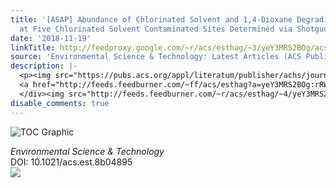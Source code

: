 ```yaml
---
title: '[ASAP] Abundance of Chlorinated Solvent and 1,4-Dioxane Degrading Microorganisms
  at Five Chlorinated Solvent Contaminated Sites Determined via Shotgun Sequencing'
date: '2018-11-19'
linkTitle: http://feedproxy.google.com/~r/acs/esthag/~3/yeY3MRS2BOg/acs.est.8b04895
source: 'Environmental Science & Technology: Latest Articles (ACS Publications)'
description: |-
  <p><img src="https://pubs.acs.org/appl/literatum/publisher/achs/journals/content/esthag/0/esthag.ahead-of-print/acs.est.8b04895/20181119/images/medium/es-2018-048952_0006.gif" alt="TOC Graphic"/></p><div><cite>Environmental Science & Technology</cite></div><div>DOI: 10.1021/acs.est.8b04895</div><div class="feedflare">
  <a href="http://feeds.feedburner.com/~ff/acs/esthag?a=yeY3MRS2BOg:rRWE_qCX79k:yIl2AUoC8zA"><img src="http://feeds.feedburner.com/~ff/acs/esthag?d=yIl2AUoC8zA" border="0"></img></a>
  </div><img src="http://feeds.feedburner.com/~r/acs/esthag/~4/yeY3MRS2BOg" height="1" width="1" ...
disable_comments: true
---
```

<p><img src="https://pubs.acs.org/appl/literatum/publisher/achs/journals/content/esthag/0/esthag.ahead-of-print/acs.est.8b04895/20181119/images/medium/es-2018-048952_0006.gif" alt="TOC Graphic"/></p><div><cite>Environmental Science & Technology</cite></div><div>DOI: 10.1021/acs.est.8b04895</div><div class="feedflare">
<a href="http://feeds.feedburner.com/~ff/acs/esthag?a=yeY3MRS2BOg:rRWE_qCX79k:yIl2AUoC8zA"><img src="http://feeds.feedburner.com/~ff/acs/esthag?d=yIl2AUoC8zA" border="0"></img></a>
</div><img src="http://feeds.feedburner.com/~r/acs/esthag/~4/yeY3MRS2BOg" height="1" width="1" ...